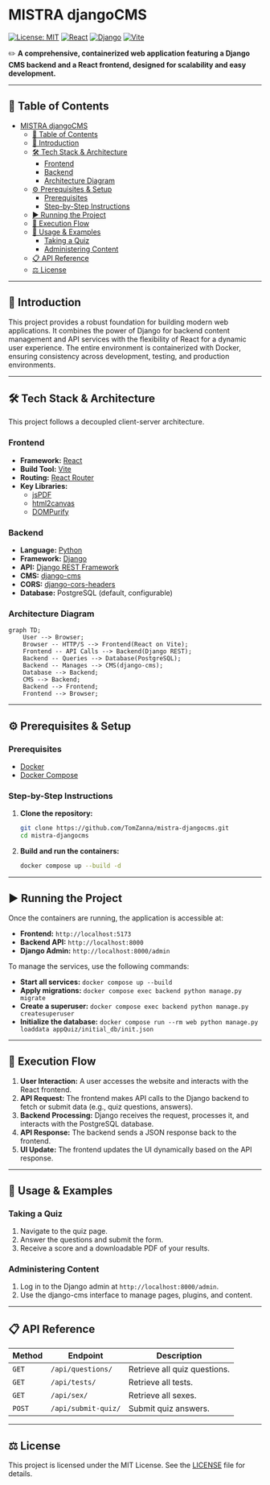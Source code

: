 #  MISTRA djangoCMS

[![License: MIT](https://img.shields.io/badge/License-MIT-yellow.svg)](https://opensource.org/licenses/MIT)
[![React](https://img.shields.io/badge/React-19.1.0-blue.svg)](https://reactjs.org/)
[![Django](https://img.shields.io/badge/Django-5.2.3-green.svg)](https://www.djangoproject.com/)
[![Vite](https://img.shields.io/badge/Vite-6.3.5-blue.svg)](https://vitejs.dev/)

✏️ **A comprehensive, containerized web application featuring a Django CMS backend and a React frontend, designed for scalability and easy development.**

---

## 📜 Table of Contents

- [MISTRA djangoCMS](#mistra-djangocms)
  - [📜 Table of Contents](#-table-of-contents)
  - [📖 Introduction](#-introduction)
  - [🛠️ Tech Stack \& Architecture](#️-tech-stack--architecture)
    - [Frontend](#frontend)
    - [Backend](#backend)
    - [Architecture Diagram](#architecture-diagram)
  - [⚙️ Prerequisites \& Setup](#️-prerequisites--setup)
    - [Prerequisites](#prerequisites)
    - [Step-by-Step Instructions](#step-by-step-instructions)
  - [▶️ Running the Project](#️-running-the-project)
  - [🔄 Execution Flow](#-execution-flow)
  - [🚀 Usage \& Examples](#-usage--examples)
    - [Taking a Quiz](#taking-a-quiz)
    - [Administering Content](#administering-content)
  - [📋 API Reference](#-api-reference)
  - [⚖️ License](#️-license)

---

## 📖 Introduction

This project provides a robust foundation for building modern web applications. It combines the power of Django for backend content management and API services with the flexibility of React for a dynamic user experience. The entire environment is containerized with Docker, ensuring consistency across development, testing, and production environments.

---

## 🛠️ Tech Stack & Architecture

This project follows a decoupled client-server architecture.

### Frontend

*   **Framework:** [React](https://reactjs.org/)
*   **Build Tool:** [Vite](https://vitejs.dev/)
*   **Routing:** [React Router](https://reactrouter.com/)
*   **Key Libraries:**
    *   [jsPDF](https://github.com/parallax/jsPDF)
    *   [html2canvas](https://html2canvas.hertzen.com/)
    *   [DOMPurify](https://github.com/cure53/DOMPurify)

### Backend

*   **Language:** [Python](https://www.python.org/)
*   **Framework:** [Django](https://www.djangoproject.com/)
*   **API:** [Django REST Framework](https://www.django-rest-framework.org/)
*   **CMS:** [django-cms](https://www.django-cms.org/)
*   **CORS:** [django-cors-headers](https://github.com/adamchainz/django-cors-headers)
*   **Database:** PostgreSQL (default, configurable)

### Architecture Diagram

```mermaid
graph TD;
    User --> Browser;
    Browser -- HTTP/S --> Frontend(React on Vite);
    Frontend -- API Calls --> Backend(Django REST);
    Backend -- Queries --> Database(PostgreSQL);
    Backend -- Manages --> CMS(django-cms);
    Database --> Backend;
    CMS --> Backend;
    Backend --> Frontend;
    Frontend --> Browser;
```

---

## ⚙️ Prerequisites & Setup

### Prerequisites

*   [Docker](https://www.docker.com/get-started)
*   [Docker Compose](https://docs.docker.com/compose/install/)

### Step-by-Step Instructions

1.  **Clone the repository:**
    ```bash
    git clone https://github.com/TomZanna/mistra-djangocms.git
    cd mistra-djangocms
    ```

2.  **Build and run the containers:**
    ```bash
    docker compose up --build -d
    ```

---

## ▶️ Running the Project

Once the containers are running, the application is accessible at:

*   **Frontend:** `http://localhost:5173`
*   **Backend API:** `http://localhost:8000`
*   **Django Admin:** `http://localhost:8000/admin`

To manage the services, use the following commands:

*   **Start all services:** `docker compose up --build`
*   **Apply migrations:** `docker compose exec backend python manage.py migrate`
*   **Create a superuser:** `docker compose exec backend python manage.py createsuperuser`
*   **Initialize the database:** `docker compose run --rm web python manage.py loaddata appQuiz/initial_db/init.json`

---

## 🔄 Execution Flow

1.  **User Interaction:** A user accesses the website and interacts with the React frontend.
2.  **API Request:** The frontend makes API calls to the Django backend to fetch or submit data (e.g., quiz questions, answers).
3.  **Backend Processing:** Django receives the request, processes it, and interacts with the PostgreSQL database.
4.  **API Response:** The backend sends a JSON response back to the frontend.
5.  **UI Update:** The frontend updates the UI dynamically based on the API response.

---

## 🚀 Usage & Examples

### Taking a Quiz

1.  Navigate to the quiz page.
2.  Answer the questions and submit the form.
3.  Receive a score and a downloadable PDF of your results.

### Administering Content

1.  Log in to the Django admin at `http://localhost:8000/admin`.
2.  Use the django-cms interface to manage pages, plugins, and content.

---

## 📋 API Reference

| Method | Endpoint            | Description                  |
| ------ | ------------------- | ---------------------------- |
| `GET`  | `/api/questions/`   | Retrieve all quiz questions. |
| `GET`  | `/api/tests/`       | Retrieve all tests.          |
| `GET`  | `/api/sex/`         | Retrieve all sexes.          |
| `POST` | `/api/submit-quiz/` | Submit quiz answers.         |

---

## ⚖️ License

This project is licensed under the MIT License. See the [LICENSE](LICENSE) file for details.
